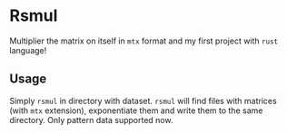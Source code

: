 # Rsmul

Multiplier the matrix on itself in `mtx` format and my first project with `rust` language!

## Usage

Simply `rsmul` in directory with dataset. `rsmul` will find files with matrices (with `mtx` extension), exponentiate them and write them to the same directory. Only pattern data supported now.



